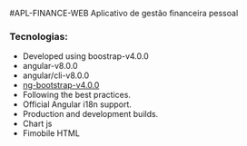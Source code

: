 #APL-FINANCE-WEB
Aplicativo de gestão financeira pessoal

### Tecnologias:

*   Developed using boostrap-v4.0.0
*   angular-v8.0.0
*   angular/cli-v8.0.0
*   [ng-bootstrap-v4.0.0](https://github.com/ng-bootstrap/)
*   Following the best practices.
*   Official Angular i18n support.
*   Production and development builds.
*   Chart js
*   Fimobile HTML 

